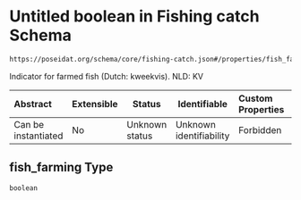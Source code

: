 # Untitled boolean in Fishing catch Schema

```txt
https://poseidat.org/schema/core/fishing-catch.json#/properties/fish_farming
```

Indicator for farmed fish (Dutch: kweekvis). NLD: KV


| Abstract            | Extensible | Status         | Identifiable            | Custom Properties | Additional Properties | Access Restrictions | Defined In                                                                     |
| :------------------ | ---------- | -------------- | ----------------------- | :---------------- | --------------------- | ------------------- | ------------------------------------------------------------------------------ |
| Can be instantiated | No         | Unknown status | Unknown identifiability | Forbidden         | Allowed               | none                | [fishing-catch.json\*](schemas/core/fishing-catch.json "open original schema") |

## fish_farming Type

`boolean`
